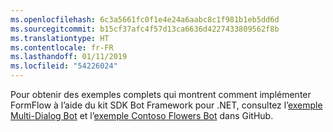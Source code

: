 ```yaml
---
ms.openlocfilehash: 6c3a5661fc0f1e4e24a6aabc8c1f981b1eb5dd6d
ms.sourcegitcommit: b15cf37afc4f57d13ca6636d4227433809562f8b
ms.translationtype: HT
ms.contentlocale: fr-FR
ms.lasthandoff: 01/11/2019
ms.locfileid: "54226024"
---
```

Pour obtenir des exemples complets qui montrent comment implémenter FormFlow à l’aide du kit SDK Bot Framework pour .NET, consultez l’<a href="https://aka.ms/v3-cs-core-multiDialogs" target="_blank">exemple Multi-Dialog Bot</a> et l’<a href="https://aka.ms/v3-cs-demo-contosoFlowers" target="_blank">exemple Contoso Flowers Bot</a> dans GitHub.

